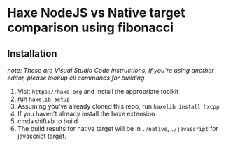 # Haxe NodeJS vs Native target comparison using fibonacci

## Installation

<i>note: These are Visual Studio Code instructions, if you're using another editor, please lookup cli commands for building</i>

1. Visit `https://haxe.org` and install the appropriate toolkit
2. run `haxelib setup`
3. Assuming you've already cloned this repo, run `haxelib install hxcpp`
4. If you haven't already install the haxe extension
5. cmd+shift+b to build
6. The build results for native target will be in `./native`, `./javascript` for javascript target.
